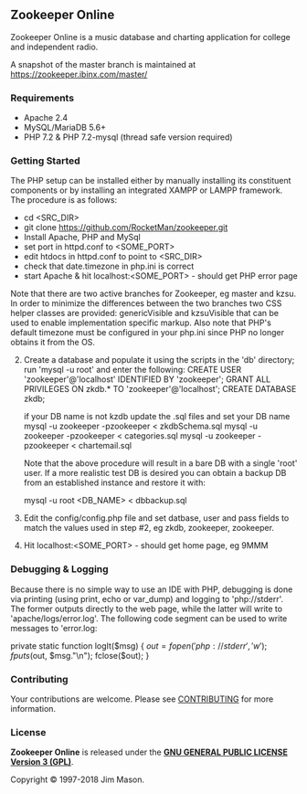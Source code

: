 ## Zookeeper Online

Zookeeper Online is a music database and charting application for
college and independent radio.

A snapshot of the master branch is maintained at
https://zookeeper.ibinx.com/master/


### Requirements

* Apache 2.4
* MySQL/MariaDB 5.6+
* PHP 7.2 & PHP 7.2-mysql (thread safe version required)

### Getting Started


The PHP setup can be installed either by manually installing its constituent
components or by installing an integrated XAMPP or LAMPP framework. The 
procedure is as follows:

  - cd <SRC_DIR>
  - git clone https://github.com/RocketMan/zookeeper.git
  - Install Apache, PHP and MySql
  - set port in httpd.conf to <SOME_PORT>
  - edit htdocs in httpd.conf to point to <SRC_DIR>
  - check that date.timezone in php.ini is correct
  - start Apache & hit localhost:<SOME_PORT> - should get PHP error page

Note that there are two active branches for Zookeeper, eg master and 
kzsu. In order to minimize the differences between the two branches
two CSS helper classes are provided: genericVisible and kzsuVisible that
can be used to enable implementation specific markup. Also note that PHP's
default timezone must be configured in your php.ini since PHP no longer 
obtains it from the OS.

2. Create a database and populate it using the scripts in the 'db' directory;
  run 'mysql -u root' and enter the following:
      CREATE USER 'zookeeper'@'localhost' IDENTIFIED BY 'zookeeper';
      GRANT ALL PRIVILEGES ON zkdb.* TO 'zookeeper'@'localhost';
      CREATE DATABASE zkdb;

   if your DB name is not kzdb update the .sql files and set your DB name
   mysql -u zookeeper -pzookeeper < zkdbSchema.sql
   mysql -u zookeeper -pzookeeper < categories.sql
   mysql -u zookeeper -pzookeeper < chartemail.sql

   Note that the above procedure will result in a bare DB with a single
   'root' user. If a more realistic test DB is desired you can obtain
   a backup DB from an established instance and restore it with:

   mysql -u root <DB_NAME> < dbbackup.sql


3. Edit the config/config.php file and set datbase, user and pass fields
   to match the values used in step #2, eg zkdb, zookeeper, zookeeper.

4. Hit localhost:<SOME_PORT> - should get home page, eg 9MMM

### Debugging & Logging
Because there is no simple way to use an IDE with PHP, debugging is done
via printing (using print, echo or var_dump) and logging to 'php://stderr'. 
The former outputs directly to the web page, while the latter will write to
'apache/logs/error.log'. The following code segment can be used to write
messages to 'error.log:

  private static function logIt($msg) {
      $out = fopen('php://stderr', 'w');
      fputs($out, $msg."\n");
      fclose($out);
  }


### Contributing

Your contributions are welcome.  Please see [CONTRIBUTING](CONTRIBUTING.md)
for more information.


### License

**Zookeeper Online** is released under the
[**GNU GENERAL PUBLIC LICENSE Version 3 (GPL)**](http://www.gnu.org/licenses/gpl-3.0.html).

Copyright &copy; 1997-2018 Jim Mason.
